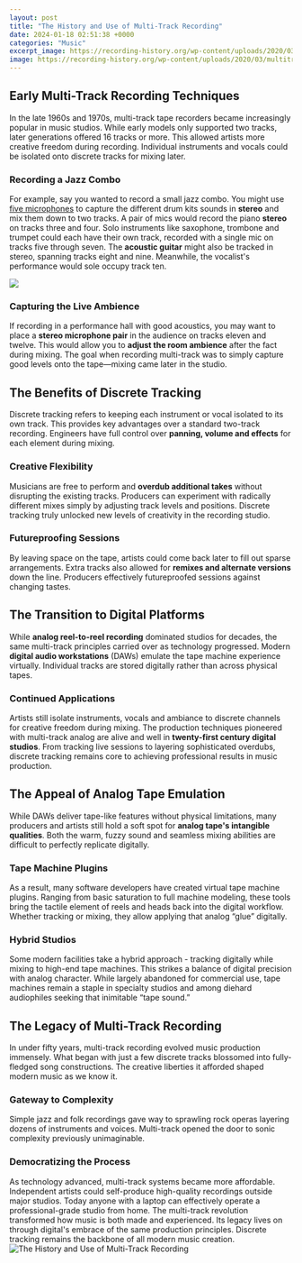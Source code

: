 ```yaml
---
layout: post
title: "The History and Use of Multi-Track Recording"
date: 2024-01-18 02:51:38 +0000
categories: "Music"
excerpt_image: https://recording-history.org/wp-content/uploads/2020/03/multitrack-recording-TEAC_2340.jpg
image: https://recording-history.org/wp-content/uploads/2020/03/multitrack-recording-TEAC_2340.jpg
---
```


## Early Multi-Track Recording Techniques
In the late 1960s and 1970s, multi-track tape recorders became increasingly popular in music studios. While early models only supported two tracks, later generations offered 16 tracks or more. This allowed artists more creative freedom during recording. Individual instruments and vocals could be isolated onto discrete tracks for mixing later.
### Recording a Jazz Combo 
For example, say you wanted to record a small jazz combo. You might use [five microphones](https://store.fi.io.vn/xmas-american-foxhound-dog-santa-hat-ugly-christmas-2) to capture the different drum kits sounds in **stereo** and mix them down to two tracks. A pair of mics would record the piano **stereo** on tracks three and four. Solo instruments like saxophone, trombone and trumpet could each have their own track, recorded with a single mic on tracks five through seven. The **acoustic guitar** might also be tracked in stereo, spanning tracks eight and nine. Meanwhile, the vocalist's performance would sole occupy track ten. 

![](https://images.liverpoolmuseums.org.uk/styles/focal_point_4_3/public/import-pages/reeltoreel_copyright_istock_2.jpg)
### Capturing the Live Ambience
If recording in a performance hall with good acoustics, you may want to place a **stereo microphone pair** in the audience on tracks eleven and twelve. This would allow you to **adjust the room ambience** after the fact during mixing. The goal when recording multi-track was to simply capture good levels onto the tape—mixing came later in the studio.
## The Benefits of Discrete Tracking 
Discrete tracking refers to keeping each instrument or vocal isolated to its own track. This provides key advantages over a standard two-track recording. Engineers have full control over **panning, volume and effects** for each element during mixing. 
### Creative Flexibility
Musicians are free to perform and **overdub additional takes** without disrupting the existing tracks. Producers can experiment with radically different mixes simply by adjusting track levels and positions. Discrete tracking truly unlocked new levels of creativity in the recording studio.
### Futureproofing Sessions
By leaving space on the tape, artists could come back later to fill out sparse arrangements. Extra tracks also allowed for **remixes and alternate versions** down the line. Producers effectively futureproofed sessions against changing tastes.
## The Transition to Digital Platforms
While **analog reel-to-reel recording** dominated studios for decades, the same multi-track principles carried over as technology progressed. Modern **digital audio workstations** (DAWs) emulate the tape machine experience virtually. Individual tracks are stored digitally rather than across physical tapes. 
### Continued Applications 
Artists still isolate instruments, vocals and ambiance to discrete channels for creative freedom during mixing. The production techniques pioneered with multi-track analog are alive and well in **twenty-first century digital studios**. From tracking live sessions to layering sophisticated overdubs, discrete tracking remains core to achieving professional results in music production.
## The Appeal of Analog Tape Emulation
While DAWs deliver tape-like features without physical limitations, many producers and artists still hold a soft spot for **analog tape's intangible qualities**. Both the warm, fuzzy sound and seamless mixing abilities are difficult to perfectly replicate digitally.
### Tape Machine Plugins
As a result, many software developers have created virtual tape machine plugins. Ranging from basic saturation to full machine modeling, these tools bring the tactile element of reels and heads back into the digital workflow. Whether tracking or mixing, they allow applying that analog “glue” digitally. 
### Hybrid Studios  
Some modern facilities take a hybrid approach - tracking digitally while mixing to high-end tape machines. This strikes a balance of digital precision with analog character. While largely abandoned for commercial use, tape machines remain a staple in specialty studios and among diehard audiophiles seeking that inimitable “tape sound.”
## The Legacy of Multi-Track Recording
In under fifty years, multi-track recording evolved music production immensely. What began with just a few discrete tracks blossomed into fully-fledged song constructions. The creative liberties it afforded shaped modern music as we know it.
### Gateway to Complexity
Simple jazz and folk recordings gave way to sprawling rock operas layering dozens of instruments and voices. Multi-track opened the door to sonic complexity previously unimaginable. 
### Democratizing the Process
As technology advanced, multi-track systems became more affordable. Independent artists could self-produce high-quality recordings outside major studios. Today anyone with a laptop can effectively operate a professional-grade studio from home.
The multi-track revolution transformed how music is both made and experienced. Its legacy lives on through digital's embrace of the same production principles. Discrete tracking remains the backbone of all modern music creation.
![The History and Use of Multi-Track Recording](https://recording-history.org/wp-content/uploads/2020/03/multitrack-recording-TEAC_2340.jpg)